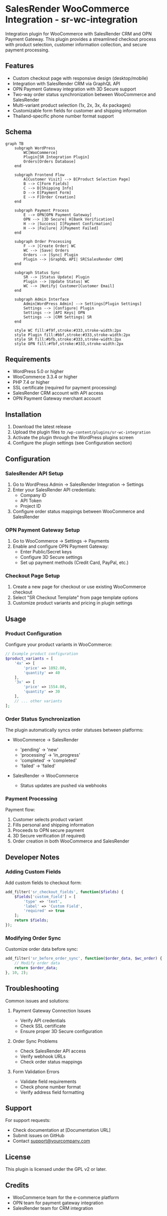 



# SalesRender WooCommerce Integration - sr-wc-integration

Integration plugin for WooCommerce with SalesRender CRM and OPN Payment Gateway. This plugin provides a streamlined checkout process with product selection, customer information collection, and secure payment processing.

## Features

- Custom checkout page with responsive design (desktop/mobile)
- Integration with SalesRender CRM via GraphQL API
- OPN Payment Gateway integration with 3D Secure support
- Two-way order status synchronization between WooCommerce and SalesRender
- Multi-variant product selection (1x, 2x, 3x, 4x packages)
- Customizable form fields for customer and shipping information
- Thailand-specific phone number format support

## Schema

```mermaid
graph TB
    subgraph WordPress
        WC[WooCommerce]
        Plugin[SR Integration Plugin]
        Orders[Orders Database]
    end

    subgraph Frontend Flow
        A[Customer Visit] --> B[Product Selection Page]
        B --> C[Form Fields]
        C --> D[Shipping Info]
        D --> E[Payment Form]
        E --> F[Order Creation]
    end

    subgraph Payment Process
        E --> OPN[OPN Payment Gateway]
        OPN --> |3D Secure| H[Bank Verification]
        H --> |Success| I[Payment Confirmation]
        H --> |Failure| J[Payment Failed]
    end

    subgraph Order Processing
        F --> |Create Order| WC
        WC --> |Save| Orders
        Orders --> |Sync| Plugin
        Plugin --> |GraphQL API| SR[SalesRender CRM]
    end

    subgraph Status Sync
        SR --> |Status Update| Plugin
        Plugin --> |Update Status| WC
        WC --> |Notify| Customer[Customer Email]
    end

    subgraph Admin Interface
        Admin[WordPress Admin] --> Settings[Plugin Settings]
        Settings --> |Configure| Plugin
        Settings --> |API Keys| OPN
        Settings --> |CRM Settings| SR
    end

    style WC fill:#f9f,stroke:#333,stroke-width:2px
    style Plugin fill:#bbf,stroke:#333,stroke-width:2px
    style SR fill:#bfb,stroke:#333,stroke-width:2px
    style OPN fill:#fbf,stroke:#333,stroke-width:2px
```

## Requirements

- WordPress 5.0 or higher
- WooCommerce 3.3.4 or higher
- PHP 7.4 or higher
- SSL certificate (required for payment processing)
- SalesRender CRM account with API access
- OPN Payment Gateway merchant account

## Installation

1. Download the latest release
2. Upload the plugin files to `/wp-content/plugins/sr-wc-integration`
3. Activate the plugin through the WordPress plugins screen
4. Configure the plugin settings (see Configuration section)

## Configuration

### SalesRender API Setup

1. Go to WordPress Admin → SalesRender Integration → Settings
2. Enter your SalesRender API credentials:
   - Company ID
   - API Token
   - Project ID
3. Configure order status mappings between WooCommerce and SalesRender

### OPN Payment Gateway Setup

1. Go to WooCommerce → Settings → Payments
2. Enable and configure OPN Payment Gateway:
   - Enter Public/Secret keys
   - Configure 3D Secure settings
   - Set up payment methods (Credit Card, PayPal, etc.)

### Checkout Page Setup

1. Create a new page for checkout or use existing WooCommerce checkout
2. Select "SR Checkout Template" from page template options
3. Customize product variants and pricing in plugin settings

## Usage

### Product Configuration

Configure your product variants in WooCommerce:
```php
// Example product configuration
$product_variants = [
    '4x' => [
        'price' => 1892.00,
        'quantity' => 40
    ],
    '3x' => [
        'price' => 1554.00,
        'quantity' => 30
    ],
    // ... other variants
];
```

### Order Status Synchronization

The plugin automatically syncs order statuses between platforms:

- WooCommerce → SalesRender
  - 'pending' → 'new'
  - 'processing' → 'in_progress'
  - 'completed' → 'completed'
  - 'failed' → 'failed'

- SalesRender → WooCommerce
  - Status updates are pushed via webhooks

### Payment Processing

Payment flow:
1. Customer selects product variant
2. Fills personal and shipping information
3. Proceeds to OPN secure payment
4. 3D Secure verification (if required)
5. Order creation in both WooCommerce and SalesRender

## Developer Notes

### Adding Custom Fields

Add custom fields to checkout form:

```php
add_filter('sr_checkout_fields', function($fields) {
    $fields['custom_field'] = [
        'type' => 'text',
        'label' => 'Custom Field',
        'required' => true
    ];
    return $fields;
});
```

### Modifying Order Sync

Customize order data before sync:

```php
add_filter('sr_before_order_sync', function($order_data, $wc_order) {
    // Modify order data
    return $order_data;
}, 10, 2);
```

## Troubleshooting

Common issues and solutions:

1. Payment Gateway Connection Issues
   - Verify API credentials
   - Check SSL certificate
   - Ensure proper 3D Secure configuration

2. Order Sync Problems
   - Check SalesRender API access
   - Verify webhook URLs
   - Check order status mappings

3. Form Validation Errors
   - Validate field requirements
   - Check phone number format
   - Verify address field formatting

## Support

For support requests:
- Check documentation at [Documentation URL]
- Submit issues on GitHub
- Contact support@yourcompany.com

## License

This plugin is licensed under the GPL v2 or later.

## Credits

- WooCommerce team for the e-commerce platform
- OPN team for payment gateway integration
- SalesRender team for CRM integration
